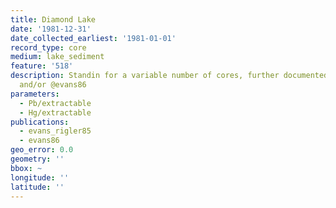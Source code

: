 ```yaml
---
title: Diamond Lake
date: '1981-12-31'
date_collected_earliest: '1981-01-01'
record_type: core
medium: lake_sediment
feature: '518'
description: Standin for a variable number of cores, further documented in @evans_rigler85
  and/or @evans86
parameters:
  - Pb/extractable
  - Hg/extractable
publications:
  - evans_rigler85
  - evans86
geo_error: 0.0
geometry: ''
bbox: ~
longitude: ''
latitude: ''
---
```

